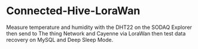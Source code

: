 # Connected-Hive-LoraWan
Measure temperature and humidity with the DHT22 on the SODAQ Explorer then send to The thing Network and Cayenne via LoraWan then test data recovery on MySQL and Deep Sleep Mode.
